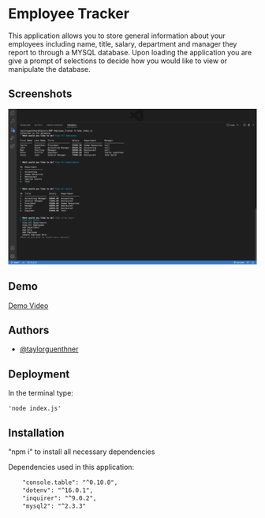 
# Employee Tracker

This application allows you to store general information about your employees including name, title, salary, department and manager they report to through a MYSQL database.
Upon loading the application you are give a prompt of selections to decide how you would like to view or manipulate the database. 

## Screenshots

![App Screenshot](./screenshot.png)

## Demo

[Demo Video](https://drive.google.com/file/d/1XnEqkCBJ57jmc76yQ99mfxMCzJb6ktid/view) 


## Authors

- [@taylorguenthner](https://www.github.com/wtguenthner)



## Deployment

In the terminal type:

    'node index.js'
## Installation
"npm i" to install all necessary dependencies

Dependencies used in this application:  

        "console.table": "^0.10.0",  
        "dotenv": "^16.0.1",
        "inquirer": "^9.0.2",
        "mysql2": "^2.3.3"

    
